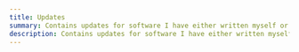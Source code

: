 ```yaml
---
title: Updates
summary: Contains updates for software I have either written myself or contribute to.
description: Contains updates for software I have either written myself or contribute to.
---
```

